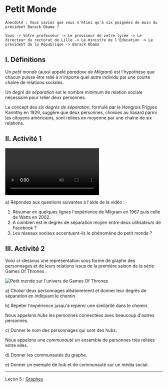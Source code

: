 # Petit Monde

```
Anecdote : Vous saviez que vous n'étiez qu'à six poignées de main du président Barack Obama ?

Vous -> Votre professeur -> Le proviseur de votre lycée -> Le directeur du rectorat de Lille -> Le ministre de l'Education -> Le président de la République -> Barack Obama
```
## I. Définitions

Un *petit monde* (aussi appelé *paradoxe de Milgram*) est l'hypothèse que chacun puisse être relié à n'importe quel autre individu par une courte chaîne de relations sociales.

Un *degré de séparation* est le nombre minimum de relation sociale nécessaire pour relier deux personnes.

Le concept des *six degrés de séparation*, formulé par le Hongrois Frigyes Karinthy en 1929, suggère que deux personnes, choisies au hasard parmi les citoyens américains, sont reliées en moyenne par une chaîne de six relations.

## II. Activité 1

![Théorie du petit monde - Presque sûrement](./img/milgram_petit_monde.mp4)

a) Répondez aux questions suivantes à l'aide de la vidéo :

1. Résumer en quelques lignes l'expérience de Milgram en 1967 puis celle de Watts en 2002.
2. A combien est le degrès de séparation moyen entre deux utilisateurs de Facebook ?
3. Les réseaux sociaux accentuent-ils le phénomène de petit monde ?

## III. Activité 2

Voici ci-dessous une représentation sous forme de graphe des personnages et de leurs relations issus de la première saison de la série Games Of Thrones :

![Petit monde sur l'univers de Games Of Thrones](./img/petit_monde_got.png)

a) Choisir deux personnages aléatoirement et donner leur degrès de séparation en indiquant le chemin.

b) Répéter l'expérience jusqu'à repérer une similarité dans le chemin.

Nous appelons *hubs* les personnes connectées avec beaucoup d'autres personnes.

c) Donner le nom des personnages qui sont des hubs.

Nous appelons une *communauté* un ensemble de personnes très reliées entre elles.

d) Donner les communautés du graphe.

e) Donner un exemple de hub et de communauté sur un média social.

_____________

Leçon 5 : [Graphes](./Graphes.md)